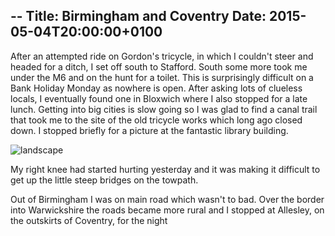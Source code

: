 --
Title: Birmingham and Coventry
Date:  2015-05-04T20:00:00+0100
---

After an attempted ride on Gordon's tricycle, in which I couldn't steer and headed for a ditch, I set off south to Stafford. South some more took me under the M6 and on the hunt for a toilet. This is surprisingly difficult on a Bank Holiday Monday as nowhere is open. After asking lots of clueless locals, I eventually found one in Bloxwich where I also stopped for a late lunch. Getting into big cities is slow going so I was glad to find a canal trail that took me to the site of the old tricycle works which long ago closed down. I stopped briefly for a picture at the fantastic library building.

![landscape](https://flic.kr/p/sbqkvC "Birmingham Central Library")

My right knee had started hurting yesterday and it was making it difficult to get up the little steep bridges on the towpath.

Out of Birmingham I was on main road which wasn't to bad. Over the border into Warwickshire the roads became more rural and I stopped at Allesley, on the outskirts of Coventry, for the night
